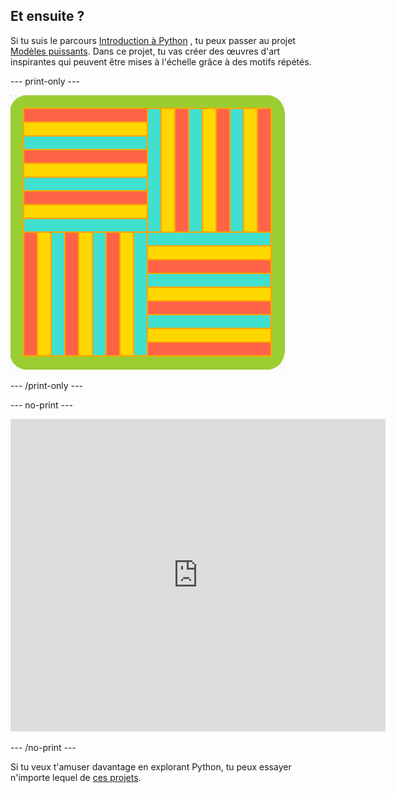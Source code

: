 ## Et ensuite ?

Si tu suis le parcours [Introduction à Python](https://projects.raspberrypi.org/en/pathways/python-intro) , tu peux passer au projet [Modèles puissants](https://projects.raspberrypi.org/en/projects/powerful-patterns). Dans ce projet, tu vas créer des œuvres d'art inspirantes qui peuvent être mises à l'échelle grâce à des motifs répétés.

--- print-only ---

![L'un des exemples du projet de modèles puissants utilisant des formes géométriques tournées.](images/kek-project.png)

--- /print-only ---

--- no-print ---

<iframe src="https://trinket.io/embed/python/81be7eb895?outputOnly=true&start=result" width="600" height="500" frameborder="0" marginwidth="0" marginheight="0" allowfullscreen> </iframe>


--- /no-print ---

Si tu veux t'amuser davantage en explorant Python, tu peux essayer n'importe lequel de [ces projets](https://projects.raspberrypi.org/en/projects?software%5B%5D=python).

